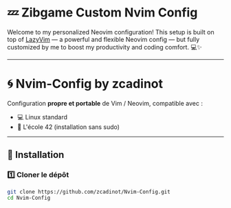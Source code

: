 # 💤 Zibgame Custom Nvim Config

Welcome to my personalized Neovim configuration! This setup is built on top of [LazyVim](https://github.com/LazyVim/LazyVim) — a powerful and flexible Neovim config — but fully customized by me to boost my productivity and coding comfort. 💻✨

---

# 🌀 Nvim-Config by zcadinot

Configuration **propre et portable** de Vim / Neovim, compatible avec :
- 💻 Linux standard
- 🏫 L'école 42 (installation sans sudo)

---

## 🚀 Installation

### 1️⃣ Cloner le dépôt
```bash
git clone https://github.com/zcadinot/Nvim-Config.git
cd Nvim-Config
